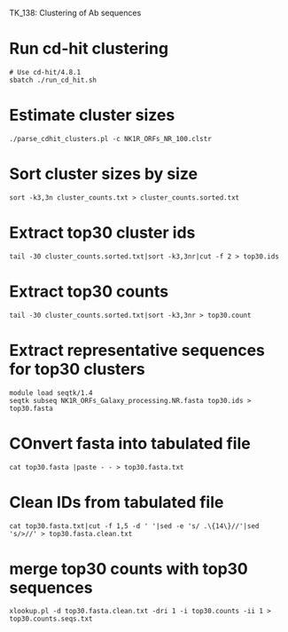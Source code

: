 TK_138: Clustering of Ab sequences

# Run cd-hit clustering
```
# Use cd-hit/4.8.1
sbatch ./run_cd_hit.sh
```

# Estimate cluster sizes
```
./parse_cdhit_clusters.pl -c NK1R_ORFs_NR_100.clstr
```

# Sort cluster sizes by size
```
sort -k3,3n cluster_counts.txt > cluster_counts.sorted.txt
```

# Extract top30 cluster ids
```
tail -30 cluster_counts.sorted.txt|sort -k3,3nr|cut -f 2 > top30.ids
```

# Extract top30 counts
```
tail -30 cluster_counts.sorted.txt|sort -k3,3nr > top30.count
```

# Extract representative sequences for top30 clusters
```
module load seqtk/1.4
seqtk subseq NK1R_ORFs_Galaxy_processing.NR.fasta top30.ids > top30.fasta
```

# COnvert fasta into tabulated file
```
cat top30.fasta |paste - - > top30.fasta.txt
```

# Clean IDs from tabulated file
```
cat top30.fasta.txt|cut -f 1,5 -d ' '|sed -e 's/ .\{14\}//'|sed 's/>//' > top30.fasta.clean.txt
```

# merge top30 counts with top30 sequences
```
xlookup.pl -d top30.fasta.clean.txt -dri 1 -i top30.counts -ii 1 > top30.counts.seqs.txt
```

  
